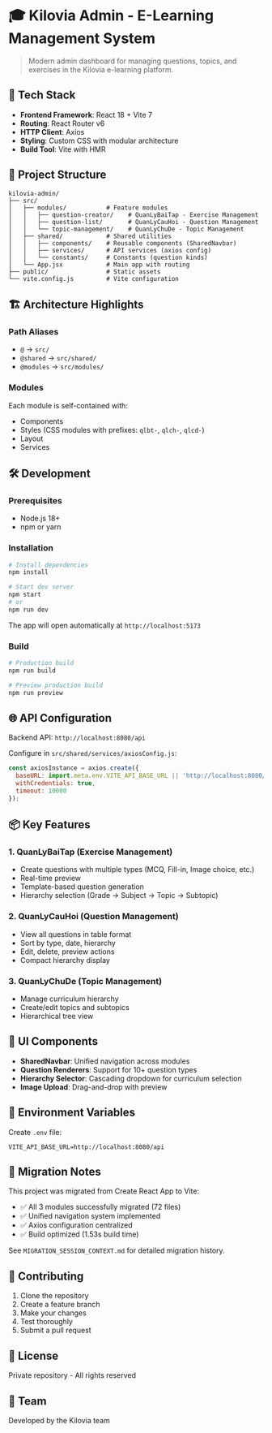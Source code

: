 # 🎓 Kilovia Admin - E-Learning Management System

> Modern admin dashboard for managing questions, topics, and exercises in the Kilovia e-learning platform.

## 🚀 Tech Stack

- **Frontend Framework**: React 18 + Vite 7
- **Routing**: React Router v6
- **HTTP Client**: Axios
- **Styling**: Custom CSS with modular architecture
- **Build Tool**: Vite with HMR

## 📁 Project Structure

```
kilovia-admin/
├── src/
│   ├── modules/           # Feature modules
│   │   ├── question-creator/    # QuanLyBaiTap - Exercise Management
│   │   ├── question-list/       # QuanLyCauHoi - Question Management  
│   │   └── topic-management/    # QuanLyChuDe - Topic Management
│   ├── shared/            # Shared utilities
│   │   ├── components/    # Reusable components (SharedNavbar)
│   │   ├── services/      # API services (axios config)
│   │   └── constants/     # Constants (question kinds)
│   └── App.jsx            # Main app with routing
├── public/                # Static assets
└── vite.config.js         # Vite configuration
```

## 🏗️ Architecture Highlights

### Path Aliases
- `@` → `src/`
- `@shared` → `src/shared/`
- `@modules` → `src/modules/`

### Modules
Each module is self-contained with:
- Components
- Styles (CSS modules with prefixes: `qlbt-`, `qlch-`, `qlcd-`)
- Layout
- Services

## 🛠️ Development

### Prerequisites
- Node.js 18+
- npm or yarn

### Installation

```bash
# Install dependencies
npm install

# Start dev server
npm start
# or
npm run dev
```

The app will open automatically at `http://localhost:5173`

### Build

```bash
# Production build
npm run build

# Preview production build
npm run preview
```

## 🌐 API Configuration

Backend API: `http://localhost:8080/api`

Configure in `src/shared/services/axiosConfig.js`:
```js
const axiosInstance = axios.create({
  baseURL: import.meta.env.VITE_API_BASE_URL || 'http://localhost:8080/api',
  withCredentials: true,
  timeout: 10000
});
```

## 📦 Key Features

### 1. QuanLyBaiTap (Exercise Management)
- Create questions with multiple types (MCQ, Fill-in, Image choice, etc.)
- Real-time preview
- Template-based question generation
- Hierarchy selection (Grade → Subject → Topic → Subtopic)

### 2. QuanLyCauHoi (Question Management)
- View all questions in table format
- Sort by type, date, hierarchy
- Edit, delete, preview actions
- Compact hierarchy display

### 3. QuanLyChuDe (Topic Management)
- Manage curriculum hierarchy
- Create/edit topics and subtopics
- Hierarchical tree view

## 🎨 UI Components

- **SharedNavbar**: Unified navigation across modules
- **Question Renderers**: Support for 10+ question types
- **Hierarchy Selector**: Cascading dropdown for curriculum selection
- **Image Upload**: Drag-and-drop with preview

## 🔧 Environment Variables

Create `.env` file:
```env
VITE_API_BASE_URL=http://localhost:8080/api
```

## 📝 Migration Notes

This project was migrated from Create React App to Vite:
- ✅ All 3 modules successfully migrated (72 files)
- ✅ Unified navigation system implemented
- ✅ Axios configuration centralized
- ✅ Build optimized (1.53s build time)

See `MIGRATION_SESSION_CONTEXT.md` for detailed migration history.

## 🤝 Contributing

1. Clone the repository
2. Create a feature branch
3. Make your changes
4. Test thoroughly
5. Submit a pull request

## 📄 License

Private repository - All rights reserved

## 👥 Team

Developed by the Kilovia team

